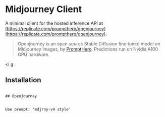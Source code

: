 # Midjourney Client

A minimal client for the hosted inference API at [https://replicate.com/prompthero/openjourney](https://replicate.com/prompthero/openjourney).

> Openjourney is an open source Stable Diffusion fine tuned model on Midjourney images, by [PromptHero](https://prompthero.com/). Predictions run on Nvidia A100 GPU hardware.

<i g

## Installation

```

## Openjourney


Use prompt: 'mdjrny-v4 style'
